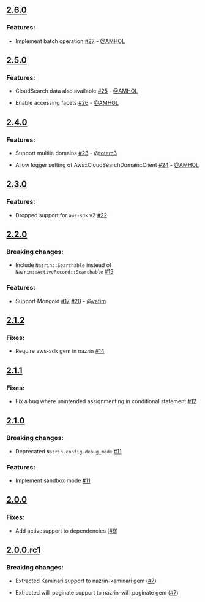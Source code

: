 ## [2.6.0](https://github.com/tsuwatch/nazrin/compare/v2.5.0...v2.6.0)

### Features:

* Implement batch operation [#27](https://github.com/tsuwatch/nazrin/pull/27) - [@AMHOL](https://github.com/AMHOL)

## [2.5.0](https://github.com/tsuwatch/nazrin/compare/v2.4.0...v2.5.0)

### Features:

* CloudSearch data also available [#25](https://github.com/tsuwatch/nazrin/pull/25) - [@AMHOL](https://github.com/AMHOL)

* Enable accessing facets [#26](https://github.com/tsuwatch/nazrin/pull/26) - [@AMHOL](https://github.com/AMHOL)

## [2.4.0](https://github.com/tsuwatch/nazrin/compare/v2.3.0...v2.4.0)

### Features:

* Support multile domains [#23](https://github.com/tsuwatch/nazrin/pull/23) - [@totem3](https://github.com/totem3)

* Allow logger setting of Aws::CloudSearchDomain::Client [#24](https://github.com/tsuwatch/nazrin/pull/24) - [@AMHOL](https://github.com/AMHOL)

## [2.3.0](https://github.com/tsuwatch/nazrin/compare/v2.2.0...v2.3.0)

### Features:

* Dropped support for `aws-sdk` v2 [#22](https://github.com/tsuwatch/nazrin/pull/22)

## [2.2.0](https://github.com/tsuwatch/nazrin/compare/v2.1.2...v2.2.0)

### Breaking changes:

* Include `Nazrin::Searchable` instead of `Nazrin::ActiveRecord::Searchable` [#19](https://github.com/tsuwatch/nazrin/pull/19)

### Features:

* Support Mongoid [#17](https://github.com/tsuwatch/nazrin/pull/17) [#20](https://github.com/tsuwatch/nazrin/pull/20) - [@yefim](https://github.com/yefim)

## [2.1.2](https://github.com/tsuwatch/nazrin/compare/v2.1.1...v2.1.2)

### Fixes:

* Require aws-sdk gem in nazrin [#14](https://github.com/tsuwatch/nazrin/pull/14)

## [2.1.1](https://github.com/tsuwatch/nazrin/compare/v2.1.0...v2.1.1)

### Fixes:

* Fix a bug where unintended assignmenting in conditional statement [#12](https://github.com/tsuwatch/nazrin/pull/12)

## [2.1.0](https://github.com/tsuwatch/nazrin/compare/v2.0.0...v2.1.0)

### Breaking changes:

* Deprecated `Nazrin.config.debug_mode` [#11](https://github.com/tsuwatch/nazrin/pull/11)

### Features:

* Implement sandbox mode [#11](https://github.com/tsuwatch/nazrin/pull/11)

## [2.0.0](https://github.com/tsuwatch/nazrin/compare/v2.0.0.rc1...v2.0.0)

### Fixes:

* Add activesupport to dependencies ([#9](https://github.com/tsuwatch/nazrin/pull/9))

## [2.0.0.rc1](https://github.com/tsuwatch/nazrin/compare/v1.0.1...v2.0.0.rc1)

### Breaking changes:

* Extracted Kaminari support to nazrin-kaminari gem ([#7](https://github.com/tsuwatch/nazrin/pull/7))

* Extracted will_paginate support to nazrin-will_paginate gem ([#7](https://github.com/tsuwatch/nazrin/pull/7))
